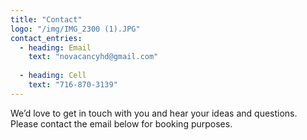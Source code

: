 ```yaml
---
title: "Contact"
logo: "/img/IMG_2300 (1).JPG"
contact_entries:
  - heading: Email
    text: "novacancyhd@gmail.com"
    
  - heading: Cell
    text: "716-870-3139"
---
```


We’d love to get in touch with you and hear your ideas and
questions. Please contact the email below for booking purposes.


